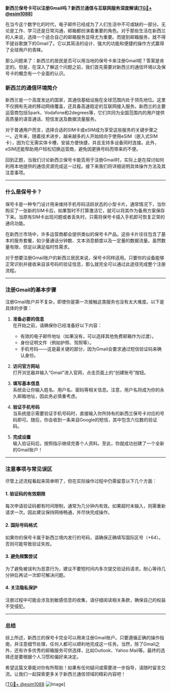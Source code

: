 **新西兰保号卡可以注册Gmail吗？新西兰通信与互联网服务深度解读[[TG💪+ @esim1088](https://t.me/s/esim1088)]**

在当今这个数字化的时代，电子邮件已经成为了人们生活中不可或缺的一部分。无论是工作、学习还是日常沟通，邮箱都扮演着重要的角色。对于那些生活在新西兰的人来说，选择一个适合自己的邮箱服务显得尤为重要。而提到邮箱服务，就不得不提谷歌旗下的Gmail了。它以其简洁的设计、强大的功能和便捷的操作方式赢得了全球用户的青睐。

那么问题来了：新西兰的居民是否可以用当地的保号卡来注册Gmail呢？答案是肯定的。但是，在深入了解这个问题之前，我们首先需要对新西兰的通信环境以及保号卡的概念有一个全面的认识。

### 新西兰的通信环境简介

新西兰是一个高度发达的国家，其通信基础设施在全球范围内处于领先地位。这里不仅拥有先进的移动网络覆盖，还具备高速稳定的互联网接入服务。新西兰的主要运营商包括Spark、Vodafone和2degrees等，它们共同为全国范围内的用户提供高质量的语音通话、短信发送及数据流量服务。

对于普通用户而言，选择合适的SIM卡或eSIM成为享受这些服务的关键步骤之一。近年来，随着技术进步，越来越多的人开始倾向于使用eSIM（嵌入式SIM卡），因为它无需实体卡槽，安装方便快捷，并且支持多设备同时连接。此外，eSIM还能帮助用户轻松切换运营商，避免因更换号码而带来的不便。

回到正题，当我们讨论新西兰保号卡能否用于注册Gmail时，实际上是在探讨如何利用本地提供的通信资源完成这一过程。接下来我们将详细说明具体操作方法及其注意事项。

---

### 什么是保号卡？

保号卡是一种专门设计用来维持手机号码活跃状态的小型卡片。通常情况下，当你购买了一张新的SIM卡后，如果暂时不打算激活它，就可以将其作为备用方案保存下来。当原有SIM卡出现问题或者丢失时，只需将保号卡插入手机即可恢复正常的通讯功能。

在新西兰市场中，许多运营商都会提供类似的保号卡产品。这些卡片往往包含了基本的服务套餐，如少量通话分钟数、文本消息额度以及一定量的数据流量。虽然数量有限，但足以满足临时性需求。

对于想要注册Gmail账户的新西兰居民来说，保号卡同样适用。只要你的设备能够正常识别并接收来自该号码的验证信息，那么就完全可以通过此途径完成整个注册流程。

---

### 注册Gmail的基本步骤

注册Gmail账户并不复杂，即使你是第一次接触这类服务也没有太大难度。以下是具体的步骤：

1. **准备必要的信息**  
   在开始之前，请确保你已经准备好以下内容：
   - 有效的电子邮件地址（如果没有，可以选择其他免费邮箱作为过渡）。
   - 身份证明文件（例如护照、驾照等）。
   - 手机号码——这是最关键的部分，因为Gmail会要求通过短信验证码来确认身份。

2. **访问官方网站**  
   打开浏览器并输入“Gmail”进入官网，点击页面上的“创建账号”按钮。

3. **填写基本信息**  
   系统会让你输入姓名、用户名、密码等相关信息。注意，用户名将成为你的永久邮箱地址，因此务必慎重考虑。

4. **验证手机号码**  
   当系统提示需要验证手机号码时，直接输入你所持有的新西兰保号卡对应的号码即可。随后，你会收到一条来自Google的短信，其中包含六位数的验证码。

5. **完成设置**  
   输入验证码后，按照指示继续完善个人资料。至此，你就成功创建了一个全新的Gmail账户！

---

### 注意事项与常见误区

尽管上述流程看起来简单明了，但在实际操作过程中仍需留意以下几个方面：

#### 1. 验证码的有效期限
每次申请验证码都有时间限制，通常为几分钟内有效。如果超时未输入，则需重新请求一次。因此建议保持网络畅通，并尽快完成操作。

#### 2. 国际号码格式
如果你的保号卡属于新西兰境内发行的号码，请确保正确填写国际区号（+64）。否则可能导致验证失败。

#### 3. 避免频繁尝试
为了避免被误判为恶意行为，建议不要短时间内多次提交验证码请求。耐心等待几分钟后再试一次即可解决问题。

#### 4. 关注隐私保护
注册过程中可能会涉及到敏感信息的收集，请仔细阅读相关条款，确保自己的权益不受侵犯。

---

### 总结

综上所述，新西兰的保号卡完全可以用来注册Gmail账户。只要遵循正确的操作指南，并注意细节处理，任何人都可以顺利地完成这一任务。当然，除了Gmail之外，还有许多优秀的邮箱服务可供选择，比如Outlook、Yahoo Mail等。最终的选择还是要根据个人习惯和偏好来决定。

希望这篇文章能对你有所帮助！如果有任何疑问或需要进一步指导，请随时留言交流。让我们一起探索更多关于新西兰通信领域的精彩内容吧！

[[TG💪+ @esim1088](https://t.me/s/esim1088) ![Image](https://i.postimg.cc/4NQfJmqS/Snipaste-2025-05-13-00-14-12.png)]